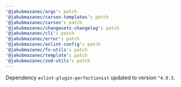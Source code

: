 ```yaml
---
'@jakubmazanec/args': patch
'@jakubmazanec/carson-templates': patch
'@jakubmazanec/carson': patch
'@jakubmazanec/changesets-changelog': patch
'@jakubmazanec/cli': patch
'@jakubmazanec/error': patch
'@jakubmazanec/eslint-config': patch
'@jakubmazanec/fs-utils': patch
'@jakubmazanec/template': patch
'@jakubmazanec/zod-utils': patch
---
```

Dependency `eslint-plugin-perfectionist` updated to version `^4.0.3`.
